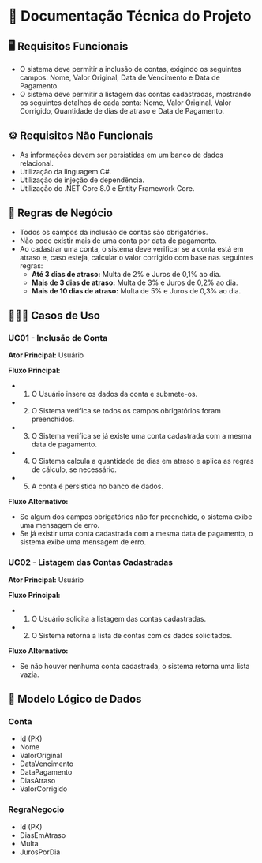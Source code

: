 # 📄 Documentação Técnica do Projeto

## 🖥️ Requisitos Funcionais

- O sistema deve permitir a inclusão de contas, exigindo os seguintes campos: Nome, Valor Original, Data de Vencimento e Data de Pagamento.
- O sistema deve permitir a listagem das contas cadastradas, mostrando os seguintes detalhes de cada conta: Nome, Valor Original, Valor Corrigido, Quantidade de dias de atraso e Data de Pagamento.

## ⚙️ Requisitos Não Funcionais

- As informações devem ser persistidas em um banco de dados relacional.
- Utilização da linguagem C#.
- Utilização de injeção de dependência.
- Utilização do .NET Core 8.0 e Entity Framework Core.

## 💼 Regras de Negócio

- Todos os campos da inclusão de contas são obrigatórios.
- Não pode existir mais de uma conta por data de pagamento.
- Ao cadastrar uma conta, o sistema deve verificar se a conta está em atraso e, caso esteja, calcular o valor corrigido com base nas seguintes regras:
  - **Até 3 dias de atraso:** Multa de 2% e Juros de 0,1% ao dia.
  - **Mais de 3 dias de atraso:** Multa de 3% e Juros de 0,2% ao dia.
  - **Mais de 10 dias de atraso:** Multa de 5% e Juros de 0,3% ao dia.

## 👨🏼‍💻 Casos de Uso

### UC01 - Inclusão de Conta

**Ator Principal:** Usuário

**Fluxo Principal:**
- 1. O Usuário insere os dados da conta e submete-os.
- 2. O Sistema verifica se todos os campos obrigatórios foram preenchidos.
- 3. O Sistema verifica se já existe uma conta cadastrada com a mesma data de pagamento.
- 4. O Sistema calcula a quantidade de dias em atraso e aplica as regras de cálculo, se necessário.
- 5. A conta é persistida no banco de dados.

**Fluxo Alternativo:**
- Se algum dos campos obrigatórios não for preenchido, o sistema exibe uma mensagem de erro.
- Se já existir uma conta cadastrada com a mesma data de pagamento, o sistema exibe uma mensagem de erro.

### UC02 - Listagem das Contas Cadastradas

**Ator Principal:** Usuário

**Fluxo Principal:**
- 1. O Usuário solicita a listagem das contas cadastradas.
- 2. O Sistema retorna a lista de contas com os dados solicitados.

**Fluxo Alternativo:**
- Se não houver nenhuma conta cadastrada, o sistema retorna uma lista vazia.

## 💾 Modelo Lógico de Dados

### Conta
- Id (PK)
- Nome
- ValorOriginal
- DataVencimento
- DataPagamento
- DiasAtraso
- ValorCorrigido

### RegraNegocio
- Id (PK)
- DiasEmAtraso
- Multa
- JurosPorDia
